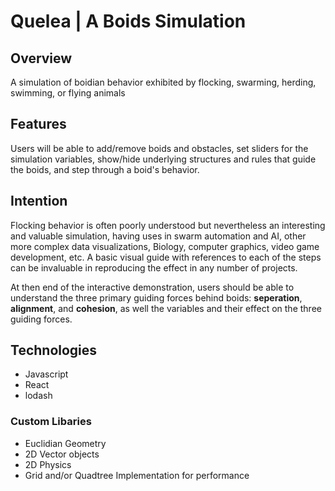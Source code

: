 # Quelea | A Boids Simulation

## Overview
A simulation of boidian behavior exhibited by flocking, swarming, herding, swimming, or flying animals

## Features
Users will be able to add/remove boids and obstacles, set sliders for the simulation variables, show/hide underlying structures and rules that guide the boids, and step through a boid's behavior.

## Intention
Flocking behavior is often poorly understood but nevertheless an interesting and valuable simulation, having uses in swarm automation and AI, other more complex data visualizations, Biology, computer graphics, video game development, etc.  A basic visual guide with references to each of the steps can be invaluable in reproducing the effect in any number of projects.

At then end of the interactive demonstration, users
should be able to understand the three primary guiding
forces behind boids: **seperation**, **alignment**, and **cohesion**, as well the variables and their effect on the three guiding forces.

## Technologies
* Javascript
* React
* lodash

### Custom Libaries
* Euclidian Geometry
* 2D Vector objects
* 2D Physics
* Grid and/or Quadtree Implementation for performance